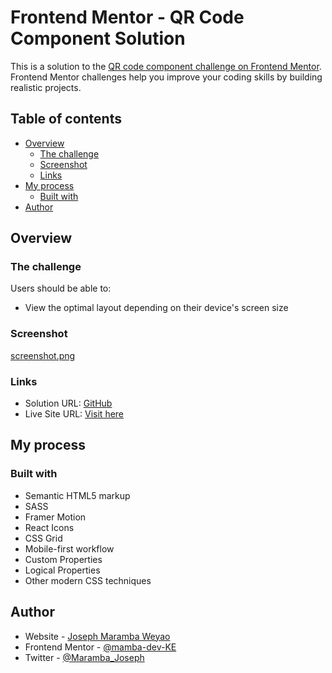 # Frontend Mentor - QR Code Component Solution

This is a solution to the [QR code component challenge on Frontend Mentor](https://www.frontendmentor.io/challenges/qr-code-component-iux_sIO_H). Frontend Mentor challenges help you improve your coding skills by building realistic projects.

## Table of contents

- [Overview](#overview)
  - [The challenge](#the-challenge)
  - [Screenshot](#screenshot)
  - [Links](#links)
- [My process](#my-process)
  - [Built with](#built-with)
- [Author](#author)

## Overview

### The challenge

Users should be able to:

- View the optimal layout depending on their device's screen size

### Screenshot

[screenshot.png](https://postimg.cc/3WJm9dyB)

### Links

- Solution URL: [GitHub](https://github.com/mamba-dev-KE/qr-code-component)
- Live Site URL: [Visit here](https://inspiring-varahamihira-e3b4b7.netlify.app/)

## My process

### Built with

- Semantic HTML5 markup
- SASS
- Framer Motion
- React Icons
- CSS Grid
- Mobile-first workflow
- Custom Properties
- Logical Properties
- Other modern CSS techniques

## Author

- Website - [Joseph Maramba Weyao](https://josephmaramba.tech)
- Frontend Mentor - [@mamba-dev-KE](https://www.frontendmentor.io/profile/mamba-dev-KE)
- Twitter - [@Maramba_Joseph](https://twitter.com/Maramba_Joseph)